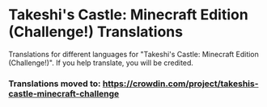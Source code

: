 # Takeshi's Castle: Minecraft Edition (Challenge!) Translations
Translations for different languages for "Takeshi's Castle: Minecraft Edition (Challenge!)".
If you help translate, you will be credited.

### Translations moved to: https://crowdin.com/project/takeshis-castle-minecraft-challenge
